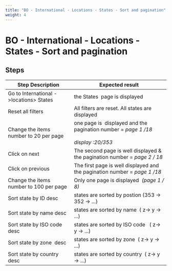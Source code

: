 ```yaml
---
title: "BO - International - Locations - States - Sort and pagination"
weight: 4
---
```


# BO - International - Locations - States - Sort and pagination
## Steps
| Step Description | Expected result |
| ----- | ----- |
| Go to International ->locations> States | the States  page is displayed |
| Reset all filters | All filters are reset. All states are displayed |
| Change the items number to 20 per page | one page is  displayed and the pagination number = _page 1 /18_<br><br>_display :20/353_ |
| Click on next | The second page is well displayed & the pagination number = _page 2 / 18_ |
| Click on previous | The first page is well displayed and the pagination number = _page 1 /18_ |
| Change the items number to 100 per page | Only one page is displayed  _(page 1 / 8)_ |
| Sort state by ID desc | states are sorted by postion (353 -> 352 -> ...) |
| Sort state by name desc | states are sorted by name  ( z-> y -> ...) |
| Sort state by ISO code  desc | states are sorted by ISO code   ( z-> y -> ...) |
| Sort state by zone  desc | states are sorted by zone  ( z-> y -> ...) |
| Sort state by country  desc | states are sorted by country  ( z-> y -> ...) |
